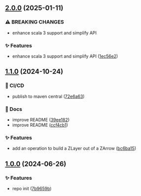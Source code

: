 ## [2.0.0](https://github.com/broij/zarrow/compare/v1.1.0...v2.0.0) (2025-01-11)

### ⚠ BREAKING CHANGES

* enhance scala 3 support and simplify API

### ✨ Features

* enhance scala 3 support and simplify API ([1ec56e2](https://github.com/broij/zarrow/commit/1ec56e2383793a597bf99df21792c258047c1bff))

## [1.1.0](https://github.com/broij/zarrow/compare/v1.0.0...v1.1.0) (2024-10-24)

### 👷 CI/CD

* publish to maven central ([72e6a63](https://github.com/broij/zarrow/commit/72e6a63b5dc4126f4a2ea90c543984f41d028b55))

### 📖 Docs

* improve README ([39ee182](https://github.com/broij/zarrow/commit/39ee182ecca42ac948df2ba7693e7e4b75b5c3c0))
* improve README ([ccf4cb1](https://github.com/broij/zarrow/commit/ccf4cb12246bbf56e9926ab7d9bb96a9b68000d3))

### ✨ Features

* add an operation to build a ZLayer out of a ZArrow ([bc6ba15](https://github.com/broij/zarrow/commit/bc6ba156fac26259929a9ebb9f98f4766ce49bbb))

## [1.0.0](https://github.com/broij/zarrow/compare/...v1.0.0) (2024-06-26)

### ✨ Features

* repo init ([7b9659b](https://github.com/broij/zarrow/commit/7b9659b4a062b22c103e4d1d6a368d46e29c6634))

